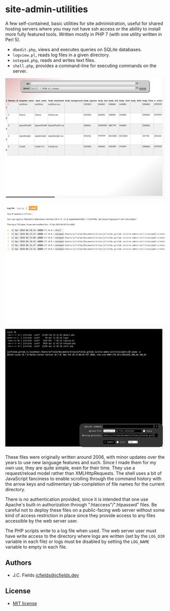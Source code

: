 # site-admin-utilities

A few self-contained, basic utilities for site administration, useful for shared hosting servers where you may not have ssh access or the ability to install more fully featured tools. Written mostly in PHP 7 (with one utility written in Perl 5).

* `dbedit.php`, views and executes queries on SQLite databases.
* `logview.pl`, reads log files in a given directory.
* `notepad.php`, reads and writes text files.
* `shell.php`, provides a command-line for executing commands on the server.

![Database Editor](screenshots/dbedit.png)

![Log Viewer](screenshots/logview.png)

![Shell](screenshots/shell.png)

These files were originally written around 2006, with minor updates over the years to use new language features and such. Since I made them for my own use, they are quite simple, even for their time. They use a request/reload model rather than XMLHttpRequests. The shell uses a bit of JavaScript fanciness to enable scrolling through the command history with the arrow keys and rudimentary tab-completion of file names for the current directory.

There is no authentication provided, since it is intended that one use Apache's built-in authorization through ".htaccess"/".htpasswd" files. Be careful not to deploy these files on a public-facing web server without some kind of access restriction in place since they provide access to any files accessible by the web server user.

The PHP scripts write to a log file when used. The web server user must have write access to the directory where logs are written (set by the `LOG_DIR` variable in each file) or logs must be disabled by setting the `LOG_NAME` variable to empty in each file.

## Authors

- J.C. Fields <jcfields@jcfields.dev>

## License

- [MIT license](https://opensource.org/licenses/mit-license.php)
